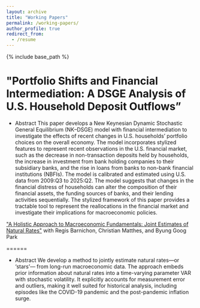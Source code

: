 ```yaml
---
layout: archive
title: "Working Papers"
permalink: /working-papers/
author_profile: true
redirect_from:
  - /resume
---
```


{% include base_path %}

"Portfolio Shifts and Financial Intermediation: A DSGE Analysis of U.S. Household Deposit Outflows”
======
* Abstract
This paper develops a New Keynesian Dynamic Stochastic General
Equilibrium (NK–DSGE) model with financial intermediation to investigate the effects of recent changes in U.S. households’ portfolio choices on the overall economy. The model incorporates stylized features to represent recent observations in the U.S. financial market, such as the decrease in non-transaction deposits held by households, the increase in investment from bank holding companies to their subsidiary banks, and the rise in loans from banks to non-bank financial institutions (NBFIs). The model is calibrated and estimated using U.S. data from 2009:Q3
to 2025:Q2. The model suggests that changes in the financial distress of households can alter the composition of their financial assets, the funding sources of banks, and their lending activities sequentially. The stylized framework of this paper provides a tractable tool to represent the reallocations in the financial market and investigate their implications for macroeconomic policies.



<a href="https://simseo520.github.io/files
/Natural_Rate_of_Unemployment.pdf">"A Holistic Approach to Macroeconomic Fundamentals: Joint Estimates of Natural Rates"</a> with Regis Barnichon, Christian Matthes, and Byung Goog Park

======
* Abstract
We develop a method to jointly estimate natural rates—or ‘stars’—
from long-run macroeconomic data. The approach embeds prior information about natural rates into a time-varying parameter VAR
with stochastic volatility. It explicitly accounts for measurement error and outliers, making it well suited for historical analysis, including episodes like the COVID-19 pandemic and the post-pandemic inflation surge.